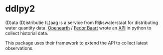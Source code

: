 # ddlpy2

(D)ata (D)istributie (L)aag is a service from Rijkswaterstaat for distributing water quantity data.
[Openearth](https://github.com/openearth) / [Fedor Baart](https://github.com/SiggyF) wrote an [API](https://github.com/openearth/ddlpy) in python to collect historial data. 

This package uses their framework to extend the API to collect latest observations.
